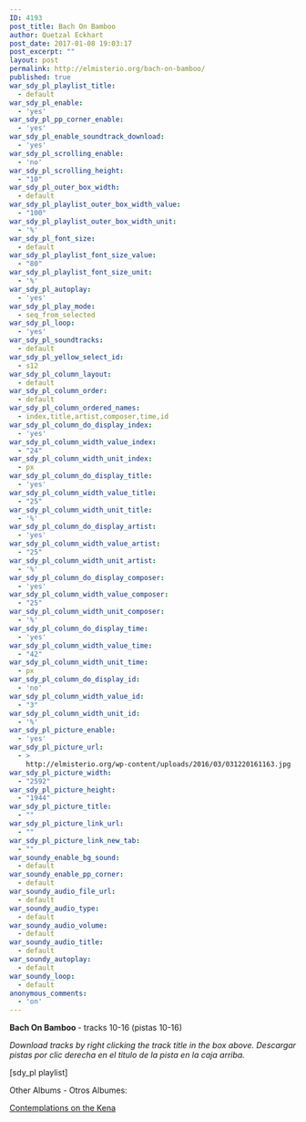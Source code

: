 ```yaml
---
ID: 4193
post_title: Bach On Bamboo
author: Quetzal Eckhart
post_date: 2017-01-08 19:03:17
post_excerpt: ""
layout: post
permalink: http://elmisterio.org/bach-on-bamboo/
published: true
war_sdy_pl_playlist_title:
  - default
war_sdy_pl_enable:
  - 'yes'
war_sdy_pl_pp_corner_enable:
  - 'yes'
war_sdy_pl_enable_soundtrack_download:
  - 'yes'
war_sdy_pl_scrolling_enable:
  - 'no'
war_sdy_pl_scrolling_height:
  - "10"
war_sdy_pl_outer_box_width:
  - default
war_sdy_pl_playlist_outer_box_width_value:
  - "100"
war_sdy_pl_playlist_outer_box_width_unit:
  - '%'
war_sdy_pl_font_size:
  - default
war_sdy_pl_playlist_font_size_value:
  - "80"
war_sdy_pl_playlist_font_size_unit:
  - '%'
war_sdy_pl_autoplay:
  - 'yes'
war_sdy_pl_play_mode:
  - seq_from_selected
war_sdy_pl_loop:
  - 'yes'
war_sdy_pl_soundtracks:
  - default
war_sdy_pl_yellow_select_id:
  - s12
war_sdy_pl_column_layout:
  - default
war_sdy_pl_column_order:
  - default
war_sdy_pl_column_ordered_names:
  - index,title,artist,composer,time,id
war_sdy_pl_column_do_display_index:
  - 'yes'
war_sdy_pl_column_width_value_index:
  - "24"
war_sdy_pl_column_width_unit_index:
  - px
war_sdy_pl_column_do_display_title:
  - 'yes'
war_sdy_pl_column_width_value_title:
  - "25"
war_sdy_pl_column_width_unit_title:
  - '%'
war_sdy_pl_column_do_display_artist:
  - 'yes'
war_sdy_pl_column_width_value_artist:
  - "25"
war_sdy_pl_column_width_unit_artist:
  - '%'
war_sdy_pl_column_do_display_composer:
  - 'yes'
war_sdy_pl_column_width_value_composer:
  - "25"
war_sdy_pl_column_width_unit_composer:
  - '%'
war_sdy_pl_column_do_display_time:
  - 'yes'
war_sdy_pl_column_width_value_time:
  - "42"
war_sdy_pl_column_width_unit_time:
  - px
war_sdy_pl_column_do_display_id:
  - 'no'
war_sdy_pl_column_width_value_id:
  - "3"
war_sdy_pl_column_width_unit_id:
  - '%'
war_sdy_pl_picture_enable:
  - 'yes'
war_sdy_pl_picture_url:
  - >
    http://elmisterio.org/wp-content/uploads/2016/03/031220161163.jpg
war_sdy_pl_picture_width:
  - "2592"
war_sdy_pl_picture_height:
  - "1944"
war_sdy_pl_picture_title:
  - ""
war_sdy_pl_picture_link_url:
  - ""
war_sdy_pl_picture_link_new_tab:
  - ""
war_soundy_enable_bg_sound:
  - default
war_soundy_enable_pp_corner:
  - default
war_soundy_audio_file_url:
  - default
war_soundy_audio_type:
  - default
war_soundy_audio_volume:
  - default
war_soundy_audio_title:
  - default
war_soundy_autoplay:
  - default
war_soundy_loop:
  - default
anonymous_comments:
  - 'on'
---
```

<strong>Bach On Bamboo </strong>- tracks 10-16  (pistas 10-16)

<em>Download tracks by right clicking the track title in the box above.
Descargar pistas por clic derecha en el titulo de la pista en la caja arriba.</em>

[sdy_pl playlist]

Other Albums - Otros Albumes:

<a href="http://elmisterio.org/contemplations-on-a-quena/">Contemplations on the Kena</a>